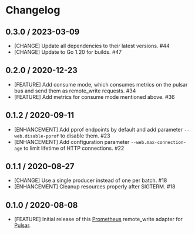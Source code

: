 # Changelog

## 0.3.0 / 2023-03-09

* [CHANGE] Update all dependencies to their latest versions. #44
* [CHANGE] Update to Go 1.20 for builds. #47

## 0.2.0 / 2020-12-23

* [FEATURE] Add consume mode, which consumes metrics on the pulsar bus and send them as remote_write requests. #34
* [FEATURE] Add metrics for consume mode mentioned above. #36

## 0.1.2 / 2020-09-11

* [ENHANCEMENT] Add pprof endpoints by default and add parameter `--web.disable-pprof` to disable them. #23
* [ENHANCEMENT] Add configuration parameter `--web.max-connection-age` to limit lifetime of HTTP connections. #22

## 0.1.1 / 2020-08-27

* [CHANGE] Use a single producer instead of one per batch. #18
* [ENHANCEMENT] Cleanup resources properly after SIGTERM. #18

## 0.1.0 / 2020-08-08

* [FEATURE] Initial release of this [Prometheus] remote_write adapter for [Pulsar].


[Prometheus]:https://prometheus.io
[Pulsar]:https://pulsar.apache.org
